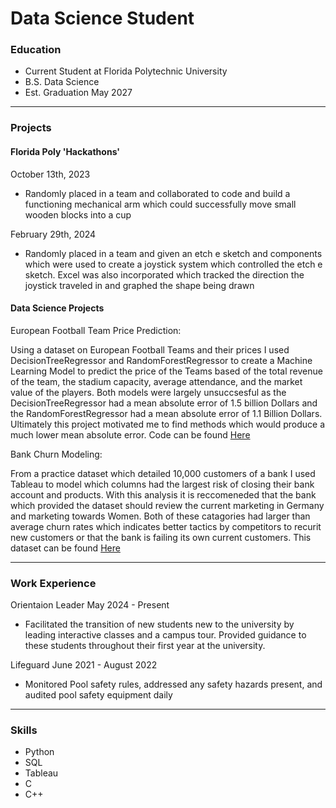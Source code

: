 # Data Science Student

### Education
- Current Student at Florida Polytechnic University
- B.S. Data Science
- Est. Graduation May 2027

______________________________________________________________________________________________________________________

### Projects
#### Florida Poly 'Hackathons'
October 13th, 2023

- Randomly placed in a team and collaborated to code and build a functioning mechanical arm which could successfully
move small wooden blocks into a cup


February 29th, 2024

- Randomly placed in a team and given an etch e sketch and components which were used to create a joystick system 
which controlled the etch e sketch. Excel was also incorporated which tracked the direction the joystick traveled
in and graphed the shape being drawn

#### Data Science Projects
 European Football Team Price Prediction:
 
   Using a dataset on European Football Teams and their prices I used DecisionTreeRegressor and RandomForestRegressor to create a Machine Learning Model to predict the price of the Teams based of the total revenue of the team, the stadium capacity, average attendance, and the market value of the players. Both models were largely unsuccsesful as the DecisionTreeRegressor had a mean absolute error of 1.5 billion Dollars and the RandomForestRegressor had a mean absolute error of 1.1 Billion Dollars. Ultimately this project motivated me to find methods which would produce a much lower mean absolute error. Code can be found [Here](https://www.kaggle.com/code/samgerken/random-forest-regressor-model)

 Bank Churn Modeling:

  From a practice dataset which detailed 10,000 customers of a bank I used Tableau to model which columns had the largest risk of closing their bank account and products. With this analysis it is reccomeneded that the bank which provided the dataset should review the current marketing in Germany and marketing towards Women. Both of these catagories had larger than average churn rates which indicates better tactics by competitors to recurit new customers or that the bank is failing its own current customers. This dataset can be found [Here](https://www.superdatascience.com/pages/training)
______________________________________________________________________________________________________________________

### Work Experience
 Orientaion Leader May 2024 - Present
 
 
-  Facilitated the transition of new students new to the university by leading interactive classes and a campus tour. Provided guidance to these students throughout their first year at the university.

  Lifeguard June 2021 - August 2022

  
  - Monitored Pool safety rules, addressed any safety hazards present, and audited pool safety equipment daily

______________________________________________________________________________________________________________________
  
### Skills
- Python
- SQL
- Tableau
- C
- C++

